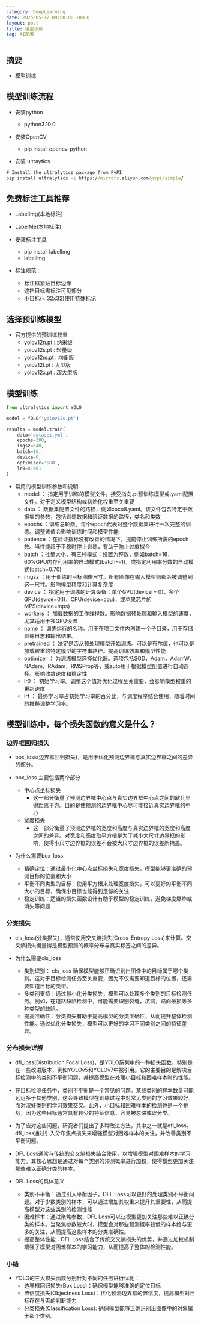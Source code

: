 ```yaml
---
category: DeepLearning
date: 2025-05-12 09:00:00 +0800
layout: post
title: 模型训练
tag: AI部署
---
```

## 摘要

+ 模型训练

<!--more-->

## 模型训练流程

+ 安装python
  + python3.10.0

+ 安装OpenCV
  + pip install opencv-python 

+ 安装 ultraytics
```cmd
# Install the ultralytics package from PyPI
pip install ultralytics -i https://mirrors.aliyun.com/pypi/simple/
```

## 免费标注工具推荐

+ LabelImg(本地标注)
+ LabelMe(本地标注)

+ 安装标注工具
  + pip install labelImg
  + labelImg

+ 标注规范：
  + 标注框紧贴目标边缘
  + 遮挡目标需标注可见部分
  + 小目标(< 32x32)使用特殊标记

## 选择预训练模型

+ 官方提供的预训练权重
  + yolov12n.pt : 纳米级
  + yolov12s.pt : 轻量级
  + yolov12m.pt : 均衡版
  + yolov12l.pt : 大型版
  + yolov12x.pt : 超大型版

## 模型训练

```python
from ultralytics import YOLO

model = YOLO('yolov12s.pt')

results = model.train(
    data='dataset.yml',
    epochs=300,
    imgsz=640,
    batch=16,
    device=0,
    optimizer='SGD',
    lr0=0.001
)
```

+ 常用的模型训练参数和说明
  + model ： 指定用于训练的模型文件。接受指向.pt预训练模型或.yaml配置文件。对于定义模型结构或初始化权重至关重要
  + data ： 数据集配置文件的路径，例如coco8.yaml。该文件包含特定于数据集的参数，包括训练数据和验证数据的路径，类名和类数
  + epochs ：训练总轮数。每个epoch代表对整个数据集进行一次完整的训练。调整该值会影响训练时间和模型性能
  + patience ：在验证指标没有改善的情况下，提前停止训练所需的epoch数。当性能趋于平稳时停止训练，有助于防止过度拟合
  + batch ：批量大小，有三种模式：设置为整数，例如batch=16，60%GPU内存利用率的自动模式(batch=-1)，或指定利用率分数的自动模式(batch=0.70)
  + imgsz ：用于训练的目标图像尺寸。所有图像在输入模型前都会被调整到这一尺寸。影响模型精度和计算复杂度
  + device ： 指定用于训练的计算设备：单个GPU(device = 0)，多个GPU(device=0,1)，CPU(device=cpu)，或苹果芯片的MPS(device=mps)
  + workers ： 加载数据的工作线程数。影响数据预处理和输入模型的速度，尤其适用于多GPU设置
  + name ： 训练运行的名称。用于在项目文件内创建一个子目录，用于存储训练日志和输出结果。
  + pretrained ： 决定是否从预处理模型开始训练。可以是布尔值，也可以是加载权重的特定模型的字符串路径。提高训练效率和模型性能
  + optimizer ： 为训练模型选择优化器。选项包括SGD，Adam，AdamW，NAdam，RAdam，RMSProp等，或auto用于根据模型配置进行自动选择。影响收敛速度和稳定性
  + lr0 ： 初始学习率。调整这个值对优化过程至关重要，会影响模型权重的更新速度
  + lrf ： 最终学习率占初始学习率的百分比，与调度程序结合使用，随着时间的推移调整学习率。

## 模型训练中，每个损失函数的意义是什么？

### 边界框回归损失

+ box_loss(边界框回归损失)，是用于优化预测边界框与真实边界框之间的差异的部分。

+ box_loss 主要包括两个部分
  + 中心点坐标损失
    + 这一部分衡量了预测边界框中心点与真实边界框中心点之间的欧几里得距离平方。目的是使预测的边界框中心尽可能接近真实边界框的中心
  + 宽度损失
    + 这一部分衡量了预测边界框的宽度和高度与真实边界框的宽度和高度之间的差异。对宽度和高度取平方根是为了减小大尺寸边界框的影响，使得小尺寸边界框的误差不会被大尺寸边界框的误差所掩盖。

+ 为什么需要box_loss
  + 精确定位：通过最小化中心点坐标损失和宽度损失，模型能够更准确的预测目标的位置和大小
  + 平衡不同类型的目标：使用平方根来处理宽度损失，可以更好的平衡不同大小的目标，确保小目标也能得到足够的关注
  + 稳定训练：适当的损失函数设计有助于模型的稳定训练，避免梯度爆炸或消失等问题

### 分类损失

+ cls_loss(分类损失)，通常使用交叉熵损失(Cross-Entropy Loss)来计算。交叉熵损失衡量得是模型预测的概率分布与真实标签之间的差异。

+ 为什么需要cls_loss
  + 类别识别： cls_loss 确保模型能够正确识别出图像中的目标属于哪个类别。这对于目标检测任务至关重要，因为不仅需要知道目标的位置，还需要知道目标的类型。
  + 多类别支持：通过最小化分类损失，模型可以处理多个类别的目标检测任务。例如，在道路缺陷检测中，可能需要识别裂缝，坑洞，路面破损等多种类型的缺陷。
  + 提高准确性：分类损失有助于提高模型的分类准确性，从而提升整体检测性能。通过优化分类损失，模型可以更好的学习不同类别之间的特征差异。

### 分布损失详解

+ dfl_loss(Distribution Focal Loss)，是YOLO系列中的一种损失函数，特别是在一些改进版本，例如YOLOv5和YOLOv7中被引用。它的主要目的是解决目标检测中的类别不平衡问题，并提高模型在处理小目标和困难样本时的性能。

+ 在目标检测任务中，类别不平衡是一个常见的问题。某些类别的样本数量可能远远多于其他类别，这会导致模型在训练过程中对常见类别的学习效果较好，而对汉奸类别的学习效果交叉。此外，小目标和困难样本的检测也是一个挑战，因为这些目标通常具有较少的特征信息，容易被忽略或误分类。
+ 为了应对这些问题，研究者们提出了多种改进方法，其中之一就是dfl_loss。dfl_loss通过引入分布焦点损失来增强模型对困难样本的关注，并改善类别不平衡问题。
  
+ DFL Loss通常与传统的交叉熵损失结合使用，以增强模型对困难样本的学习能力。其核心思想是通过对每个类别的预测概率进行加权，使得模型更加关注那些难以正确分类的样本。

+ DFL Loss的具体意义
  + 类别不平衡：通过引入平衡因子，DFL Loss可以更好的处理类别不平衡问题。对于少数类别的样本，可以通过增加其权重来提升其重要性，从而提高模型对这些类别的检测性能
  + 困难样本：通过聚焦参数，DFL Loss可以让模型更加关注那些难以正确分类的样本。当聚焦参数较大时，模型会对那些预测概率较低的样本给与更多的关注，从而提高这些样本的分类准确性。
  + 提高整体性能：DFL Loss结合了传统交叉熵损失的优势，并通过加权机制增强了模型对困难样本的学习能力，从而提高了整体的检测性能。

### 小结

+ YOLO的三大损失函数分别针对不同的任务进行优化：
  + 边界框回归损失(Box Loss)：确保模型能够准确的定位目标
  + 置信度损失(Objectness Loss)：优化预测边界框的置信度，提高模型对目标存在与否的判断能力
  + 分类损失(Classification Loss): 确保模型能够正确识别出图像中的对象属于那个类别。